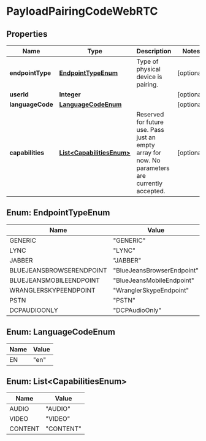 
# PayloadPairingCodeWebRTC

## Properties
Name | Type | Description | Notes
------------ | ------------- | ------------- | -------------
**endpointType** | [**EndpointTypeEnum**](#EndpointTypeEnum) | Type of physical device is pairing. |  [optional]
**userId** | **Integer** |  |  [optional]
**languageCode** | [**LanguageCodeEnum**](#LanguageCodeEnum) |  |  [optional]
**capabilities** | [**List&lt;CapabilitiesEnum&gt;**](#List&lt;CapabilitiesEnum&gt;) | Reserved for future use. Pass just an empty array for now. No parameters are currently accepted. |  [optional]


<a name="EndpointTypeEnum"></a>
## Enum: EndpointTypeEnum
Name | Value
---- | -----
GENERIC | &quot;GENERIC&quot;
LYNC | &quot;LYNC&quot;
JABBER | &quot;JABBER&quot;
BLUEJEANSBROWSERENDPOINT | &quot;BlueJeansBrowserEndpoint&quot;
BLUEJEANSMOBILEENDPOINT | &quot;BlueJeansMobileEndpoint&quot;
WRANGLERSKYPEENDPOINT | &quot;WranglerSkypeEndpoint&quot;
PSTN | &quot;PSTN&quot;
DCPAUDIOONLY | &quot;DCPAudioOnly&quot;


<a name="LanguageCodeEnum"></a>
## Enum: LanguageCodeEnum
Name | Value
---- | -----
EN | &quot;en&quot;


<a name="List<CapabilitiesEnum>"></a>
## Enum: List&lt;CapabilitiesEnum&gt;
Name | Value
---- | -----
AUDIO | &quot;AUDIO&quot;
VIDEO | &quot;VIDEO&quot;
CONTENT | &quot;CONTENT&quot;



